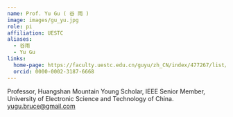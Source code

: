 ```yaml
---
name: Prof. Yu Gu ( 谷 雨 )
image: images/gu_yu.jpg
role: pi
affiliation: UESTC
aliases:
  - 谷雨
  - Yu Gu
links:
  home-page: https://faculty.uestc.edu.cn/guyu/zh_CN/index/477267/list/index.htm
  orcid: 0000-0002-3187-6668
---
```

Professor,
Huangshan Mountain Young Scholar, 
IEEE Senior Member,
University of Electronic Science and Technology of China.
yugu.bruce@gmail.com
